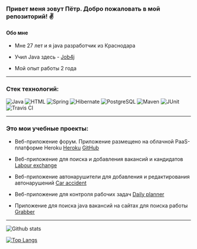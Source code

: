 ### Привет меня зовут Пётр. Добро пожаловать в мой репозиторий! :v:

#### Обо мне

- Мне 27 лет и я java разработчик из Краснодара

- Учил Java здесь - [Job4j](https://job4j.ru/)

- Мой опыт работы 2 года

---

### Стек технологий:

![Java](https://img.shields.io/badge/Java-%3E%3D8-orange)
![HTML](https://img.shields.io/badge/HTML-5-brightgreen)
![Spring](https://img.shields.io/badge/Spring-%3E%3D5-green)
![Hibernate](https://img.shields.io/badge/Hibernate-%3E%3D5-yellow)
![PostgreSQL](https://img.shields.io/badge/PostgreSQL-%3E%3D9-blue)
![Maven](https://img.shields.io/badge/Maven-3-red)
![JUnit](https://img.shields.io/badge/JUnit-%3E%3D4-orange)
![Travis CI](https://img.shields.io/badge/Travis-CI-brightgreen)

---

### Это мои учебные проекты:
- Веб-приложение форум. Приложение размещено на облачной PaaS-платформе Heroku
[Heroku](https://spring-boot-forum-12232.herokuapp.com/login)
[GitHub](https://github.com/PetrBogomolov/job4j_forum)

- Веб-приложение для поиска и добавления вакансий и кандидатов
[Labour exchange](https://github.com/PetrBogomolov/job4j_dreamjob)

- Веб-приложение автонарушители для добавления и редактирования автонарушений
[Car accident](https://github.com/PetrBogomolov/job4j_car_accident)

- Веб-приложение для контроля рабочих задач
[Daily planner](https://github.com/PetrBogomolov/job4j_todo)

- Приложение для поиска java вакансий на сайтах для поиска работы
[Grabber](https://github.com/PetrBogomolov/job4j_grabber)

---

![Github stats](https://github-readme-stats.vercel.app/api?username=PetrBogomolov&hide=stars,prs,issues,contribs)

[![Top Langs](https://github-readme-stats.vercel.app/api/top-langs/?username=PetrBogomolov&layout=compact)](https://github.com/PetrBogomolov/github-readme-stats)
